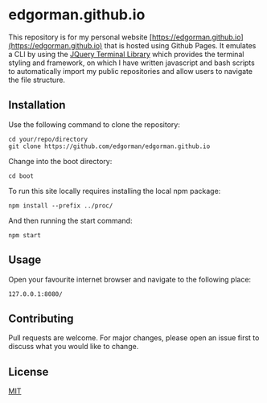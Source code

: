 # edgorman.github.io

This repository is for my personal website [https://edgorman.github.io](https://edgorman.github.io) that is hosted using Github Pages. It emulates a CLI by using the [JQuery Terminal Library](https://terminal.jcubic.pl) which provides the terminal styling and framework, on which I have written javascript and bash scripts to automatically import my public repositories and allow users to navigate the file structure. 

## Installation
Use the following command to clone the repository:
```
cd your/repo/directory
git clone https://github.com/edgorman/edgorman.github.io
```

Change into the boot directory:
```
cd boot
```

To run this site locally requires installing the local npm package:
```
npm install --prefix ../proc/
```

And then running the start command:
```
npm start
```

## Usage
Open your favourite internet browser and navigate to the following place:
```
127.0.0.1:8080/
```

## Contributing
Pull requests are welcome. For major changes, please open an issue first to discuss what you would like to change.

## License
[MIT](https://choosealicense.com/licenses/mit/)

